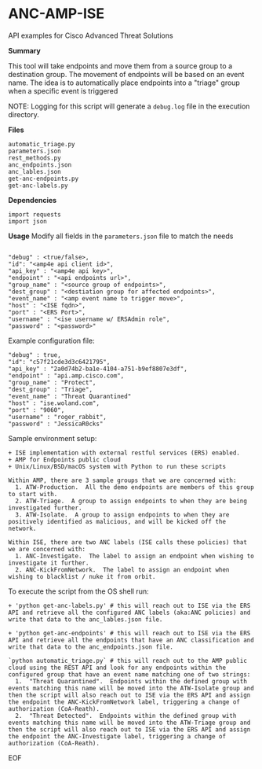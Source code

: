 # ANC-AMP-ISE
API examples for Cisco Advanced Threat Solutions

**Summary**

This tool will take endpoints and move them from a source group to a destination group. The movement of endpoints will be based on an event name. The idea is to automatically place endpoints into a "triage" group when a specific event is triggered

NOTE: Logging for this script will generate a `debug.log` file in the execution directory.

**Files**
```
automatic_triage.py
parameters.json
rest_methods.py
anc_endpoints.json
anc_lables.json
get-anc-endpoints.py
get-anc-labels.py
```

**Dependencies**
```
import requests
import json
```

**Usage**
Modify all fields in the `parameters.json` file to match the needs  
```

"debug" : <true/false>,
"id": "<amp4e api client id>",
"api_key" : "<amp4e api key>",
"endpoint" : "<api endpoints url>",
"group_name" : "<source group of endpoints>",
"dest_group" : "<destiation group for affected endpoints>",
"event_name" : "<amp event name to trigger move>",
"host" : "<ISE fqdn>",
"port" : "<ERS Port>",
"username" : "<ise username w/ ERSAdmin role",
"password" : "<password>"

```

Example configuration file:

```
"debug" : true,
"id": "c57f21cde3d3c6421795",
"api_key" : "2a0d74b2-ba1e-4104-a751-b9ef8807e3df",
"endpoint" : "api.amp.cisco.com",
"group_name" : "Protect",
"dest_group" : "Triage",
"event_name" : "Threat Quarantined"
"host" : "ise.woland.com",
"port" : "9060",
"username" : "roger_rabbit",
"password" : "JessicaR0cks"
```

Sample environment setup:
```
+ ISE implementation with external restful services (ERS) enabled.
+ AMP for Endpoints public cloud
+ Unix/Linux/BSD/macOS system with Python to run these scripts

Within AMP, there are 3 sample groups that we are concerned with:
  1. ATW-Production.  All the demo endpoints are members of this group to start with.
  2. ATW-Triage.  A group to assign endpoints to when they are being investigated further.
  3. ATW-Isolate.  A group to assign endpoints to when they are positively identified as malicious, and will be kicked off the network.  

Within ISE, there are two ANC labels (ISE calls these policies) that we are concerned with:
  1. ANC-Investigate.  The label to assign an endpoint when wishing to investigate it further.
  2. ANC-KickFromNetwork.  The label to assign an endpoint when wishing to blacklist / nuke it from orbit.
```

To execute the script from the OS shell run:
```
+ 'python get-anc-labels.py' # this will reach out to ISE via the ERS API and retrieve all the configured ANC labels (aka:ANC policies) and write that data to the anc_lables.json file.

+ 'python get-anc-endpoints' # this will reach out to ISE via the ERS API and retrieve all the endpoints that have an ANC classification and write that data to the anc_endpoints.json file.

`python automatic_triage.py` # this will reach out to the AMP public cloud using the REST API and look for any endpoints within the configured group that have an event name matching one of two strings:
  1.  "Threat Quarantined".  Endpoints within the defined group with events matching this name will be moved into the ATW-Isolate group and then the script will also reach out to ISE via the ERS API and assign the endpoint the ANC-KickFromNetwork label, triggering a change of authorization (CoA-Reath).
  2.  "Threat Detected".  Endpoints within the defined group with events matching this name will be moved into the ATW-Triage group and then the script will also reach out to ISE via the ERS API and assign the endpoint the ANC-Investigate label, triggering a change of authorization (CoA-Reath).
```
EOF
